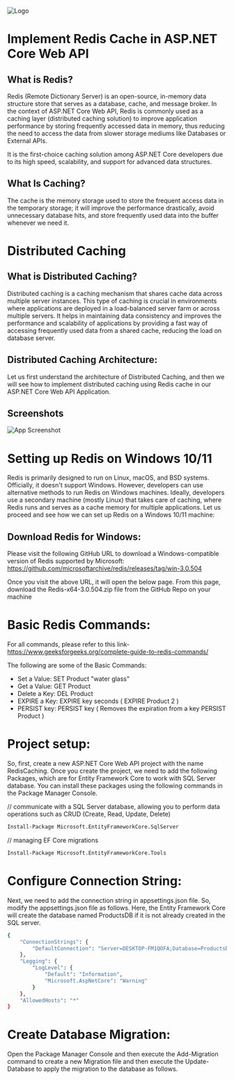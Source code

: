 
![Logo](https://miro.medium.com/v2/resize:fit:640/format:webp/1*rrSe6zHPqZtMgZ2rou_W4w.png)

# Implement Redis Cache in ASP.NET Core Web API

## What is Redis?

Redis (Remote Dictionary Server) is an open-source, in-memory data structure store that serves as a database, cache, and message broker. In the context of ASP.NET Core Web API, Redis is commonly used as a caching layer (distributed caching solution) to improve application performance by storing frequently accessed data in memory, thus reducing the need to access the data from slower storage mediums like Databases or External APIs. 

It is the first-choice caching solution among ASP.NET Core developers due to its high speed, scalability, and support for advanced data structures. 

## What Is Caching?

The cache is the memory storage used to store the frequent access data in the temporary storage; it will improve the performance drastically, avoid unnecessary database hits, and store frequently used data into the buffer whenever we need it.

# Distributed Caching

## What is Distributed Caching?

Distributed caching is a caching mechanism that shares cache data across multiple server instances. This type of caching is crucial in environments where applications are deployed in a load-balanced server farm or across multiple servers. It helps in maintaining data consistency and improves the performance and scalability of applications by providing a fast way of accessing frequently used data from a shared cache, reducing the load on database server.

## Distributed Caching Architecture:

Let us first understand the architecture of Distributed Caching, and then we will see how to implement distributed caching using Redis cache in our ASP.NET Core Web API Application. 

## Screenshots

![App Screenshot](https://miro.medium.com/v2/resize:fit:1120/0*HaRIMwm37jEngfKh.png)

# Setting up Redis on Windows 10/11

Redis is primarily designed to run on Linux, macOS, and BSD systems. Officially, it doesn't support Windows. However, developers can use alternative methods to run Redis on Windows machines. Ideally, developers use a secondary machine (mostly Linux) that takes care of caching, where Redis runs and serves as a cache memory for multiple applications. 
Let us proceed and see how we can set up Redis on a Windows 10/11 machine:

## Download Redis for Windows: 

Please visit the following GitHub URL to download a Windows-compatible version of Redis supported by Microsoft: 
https://github.com/microsoftarchive/redis/releases/tag/win-3.0.504

Once you visit the above URL, it will open the below page. From this page, download the Redis-x64-3.0.504.zip file from the GitHub Repo on your machine 

# Basic Redis Commands: 

For all commands, please refer to this link- https://www.geeksforgeeks.org/complete-guide-to-redis-commands/ 

The following are some of the Basic Commands:
- Set a Value: SET Product "water glass"
- Get a Value: GET Product
- Delete a Key: DEL Product
- EXPIRE a Key: EXPIRE key seconds ( EXPIRE Product 2 )
- PERSIST key: PERSIST key ( Removes the expiration from a key PERSIST Product  )

# Project setup:

So, first, create a new ASP.NET Core Web API project with the name RedisCaching. Once you create the project, we need to add the following Packages, which are for Entity Framework Core to work with SQL Server database. You can install these packages using the following commands in the Package Manager Console.

// communicate with a SQL Server database, allowing you to perform data operations such as CRUD (Create, Read, Update, Delete)
```bash
Install-Package Microsoft.EntityFrameworkCore.SqlServer 
```
// managing EF Core migrations
```bash
Install-Package Microsoft.EntityFrameworkCore.Tools 
```
# Configure Connection String:
Next, we need to add the connection string in appsettings.json file. So, modify the appsettings.json file as follows. Here, the Entity Framework Core will create the database named ProductsDB if it is not already created in the SQL server.
```bash
{
    "ConnectionStrings": {
        "DefaultConnection": "Server=DESKTOP-FM1QOFA;Database=ProductsDB;Trusted_Connection=True;TrustServerCertificate=True;"
    },
    "Logging": {
        "LogLevel": {
            "Default": "Information",
            "Microsoft.AspNetCore": "Warning"
        }
    },
    "AllowedHosts": "*"
}
```

# Create Database Migration:

Open the Package Manager Console and then execute the Add-Migration command to create a new Migration file and then execute the Update-Database to apply the migration to the database as follows. 





